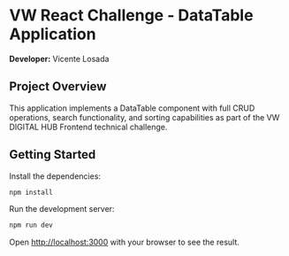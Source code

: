 # VW React Challenge - DataTable Application

**Developer:** Vicente Losada

## Project Overview

This application implements a DataTable component with full CRUD operations, search functionality, and sorting capabilities as part of the VW DIGITAL HUB Frontend technical challenge.

## Getting Started

Install the dependencies:

```bash
npm install
```

Run the development server:

```bash
npm run dev
```

Open [http://localhost:3000](http://localhost:3000) with your browser to see the result.
